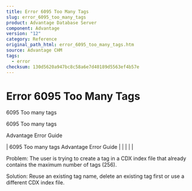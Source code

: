 ```yaml
---
title: Error 6095 Too Many Tags
slug: error_6095_too_many_tags
product: Advantage Database Server
component: Advantage
version: "12"
category: Reference
original_path_html: error_6095_too_many_tags.htm
source: Advantage CHM
tags:
  - error
checksum: 130d5620a947bc8c58a6e7d40189d5563ef4b57e
---
```


# Error 6095 Too Many Tags

6095 Too many tags

6095 Too many tags

Advantage Error Guide

| 6095 Too many tags  Advantage Error Guide |  |  |  |  |

Problem: The user is trying to create a tag in a CDX index file that already contains the maximum number of tags (256).

Solution: Reuse an existing tag name, delete an existing tag first or use a different CDX index file.

